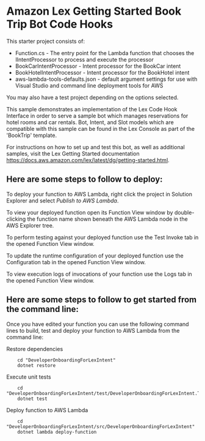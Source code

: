 # Amazon Lex Getting Started Book Trip Bot Code Hooks

This starter project consists of:
* Function.cs - The entry point for the Lambda function that chooses the IIntentProcessor to process and execute the processor
* BookCarIntentProcessor - Intent processor for the BookCar intent
* BookHotelIntentProcessor - Intent processor for the BookHotel intent 
* aws-lambda-tools-defaults.json - default argument settings for use with Visual Studio and command line deployment tools for AWS

You may also have a test project depending on the options selected.

This sample demonstrates an implementation of the Lex Code Hook Interface
in order to serve a sample bot which manages reservations for hotel rooms and car rentals.
Bot, Intent, and Slot models which are compatible with this sample can be found in the Lex Console
as part of the 'BookTrip' template.

For instructions on how to set up and test this bot, as well as additional samples,
visit the Lex Getting Started documentation https://docs.aws.amazon.com/lex/latest/dg/getting-started.html.


## Here are some steps to follow to deploy:

To deploy your function to AWS Lambda, right click the project in Solution Explorer and select *Publish to AWS Lambda*.

To view your deployed function open its Function View window by double-clicking the function name shown beneath the AWS Lambda node in the AWS Explorer tree.

To perform testing against your deployed function use the Test Invoke tab in the opened Function View window.

To update the runtime configuration of your deployed function use the Configuration tab in the opened Function View window.

To view execution logs of invocations of your function use the Logs tab in the opened Function View window.

## Here are some steps to follow to get started from the command line:

Once you have edited your function you can use the following command lines to build, test and deploy your function to AWS Lambda from the command line:

Restore dependencies
```
    cd "DeveloperOnboardingForLexIntent"
    dotnet restore
```

Execute unit tests
```
    cd "DeveloperOnboardingForLexIntent/test/DeveloperOnboardingForLexIntent.Tests"
    dotnet test
```

Deploy function to AWS Lambda
```
    cd "DeveloperOnboardingForLexIntent/src/DeveloperOnboardingForLexIntent"
    dotnet lambda deploy-function
```

